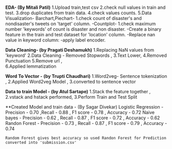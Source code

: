 
**EDA- (By Mitali Patil)**
    1.Upload train,test csv
    2.check null values in train and test.
    3.drop duplicates from train data.
    4.check values counts.
    5.Data Visualization- 
      Barchart,Piechart-
         1.check count of disaster's and nondisaster's tweets on 'target' column.
        -Countplot-
          1.check maximum number 'keywords' of count is disaster and non disaster.
        -Create a binary feature in the train and test dataset for 'location' column.
        -Replace nan value in keyword column: 
              -apply label encoder.
              
**Data Cleaning- (by Pragati Deshamukh)**
    1.Replacing NaN values from 'keyword' 
    2.Data Cleaning - Removed Stopwords , 
    3.Text Lower, 
    4.Removed Punctuation 
    5.Remove url ,  
    6.Applied lemmatization  

**Word To Vector - (by Trupti Chaudhari)**
    1.Word2veg- Sentence tokenization ,
    2.Applied Word2veg Model , 
    3.converted to sentence vector

**Data to train Model - (by Atul Sartape)** 
    1.Stack the feature together ,
    2.vstack and hstack performed,
    3.Perform Train and Test Split    
          
**Created Model and train data - (By Sagar Divekar) 
      Logistic Regression - Precision - 0.70 ,Recall - 0.88 , F1 score - 0.78 , Accuracy - 0.72
      Naive bayes -  Precision - 0.62 , Recall - 0.87 , F1 score - 0.72 , Accuracy - 0.62
      Randon Forest - Precision - 0.73 , Recall - 0.87 , F1 score - 0.79 , Accuracy - 0.74

    Random Forest gives best accuracy so used Randon Forest for Prediction
    converted into 'submission.csv'

